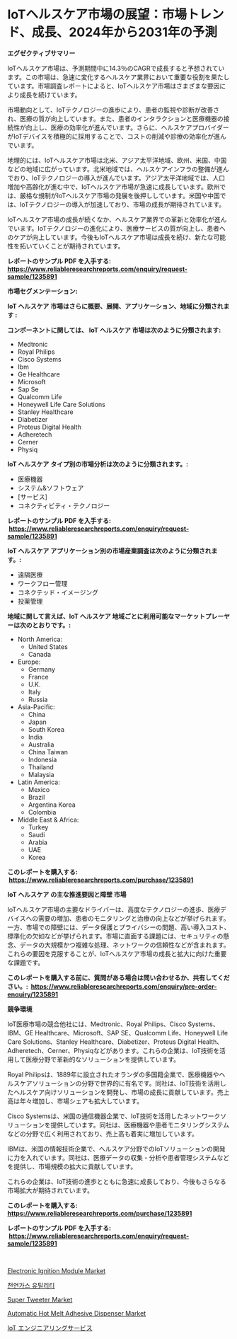 <p><h1>IoTヘルスケア市場の展望：市場トレンド、成長、2024年から2031年の予測</h1></p><p><strong>エグゼクティブサマリー</strong></p>
<p><p>IoTヘルスケア市場は、予測期間中に14.3％のCAGRで成長すると予想されています。この市場は、急速に変化するヘルスケア業界において重要な役割を果たしています。市場調査レポートによると、IoTヘルスケア市場はさまざまな要因により成長を続けています。</p><p>市場動向として、IoTテクノロジーの進歩により、患者の監視や診断が改善され、医療の質が向上しています。また、患者のインタラクションと医療機器の接続性が向上し、医療の効率化が進んでいます。さらに、ヘルスケアプロバイダーがIoTデバイスを積極的に採用することで、コストの削減や診療の効率化が進んでいます。</p><p>地理的には、IoTヘルスケア市場は北米、アジア太平洋地域、欧州、米国、中国などの地域に広がっています。北米地域では、ヘルスケアインフラの整備が進んでおり、IoTテクノロジーの導入が進んでいます。アジア太平洋地域では、人口増加や高齢化が進む中で、IoTヘルスケア市場が急速に成長しています。欧州では、厳格な規制がIoTヘルスケア市場の発展を後押ししています。米国や中国では、IoTテクノロジーの導入が加速しており、市場の成長が期待されています。</p><p>IoTヘルスケア市場の成長が続くなか、ヘルスケア業界での革新と効率化が進んでいます。IoTテクノロジーの進化により、医療サービスの質が向上し、患者へのケアが向上しています。今後もIoTヘルスケア市場は成長を続け、新たな可能性を拓いていくことが期待されています。</p></p>
<p><strong>レポートのサンプル PDF を入手する: <a href="https://www.reliableresearchreports.com/enquiry/request-sample/1235891">https://www.reliableresearchreports.com/enquiry/request-sample/1235891</a></strong></p>
<p><strong>市場セグメンテーション:</strong></p>
<p><strong> IoT ヘルスケア 市場はさらに概要、展開、アプリケーション、地域に分類されます :</strong></p>
<p><strong>コンポーネントに関しては、 IoT ヘルスケア 市場は次のように分類されます: &nbsp;</strong></p>
<p><ul><li>Medtronic</li><li>Royal Philips</li><li>Cisco Systems</li><li>Ibm</li><li>Ge Healthcare</li><li>Microsoft</li><li>Sap Se</li><li>Qualcomm Life</li><li>Honeywell Life Care Solutions</li><li>Stanley Healthcare</li><li>Diabetizer</li><li>Proteus Digital Health</li><li>Adheretech</li><li>Cerner</li><li>Physiq</li></ul></p>
<p><strong> IoT ヘルスケア タイプ別の市場分析は次のように分類されます。:</strong></p>
<p><ul><li>医療機器</li><li>システム&ソフトウェア</li><li>[サービス]</li><li>コネクティビティ・テクノロジー</li></ul></p>
<p><strong>レポートのサンプル PDF を入手する: &nbsp;<a href="https://www.reliableresearchreports.com/enquiry/request-sample/1235891">https://www.reliableresearchreports.com/enquiry/request-sample/1235891</a></strong></p>
<p><strong> IoT ヘルスケア アプリケーション別の市場産業調査は次のように分類されます。:</strong></p>
<p><ul><li>遠隔医療</li><li>ワークフロー管理</li><li>コネクテッド・イメージング</li><li>投薬管理</li></ul></p>
<p><strong>地域に関して言えば、IoT ヘルスケア 地域ごとに利用可能なマーケットプレーヤーは次のとおりです。:</strong></p>
<p><ul>
    <li>
        North America:
        <ul>
            <li>United States</li>
            <li>Canada</li>
        </ul>
    </li>
    <li>
        Europe:
        <ul>
            <li>Germany</li>
            <li>France</li>
            <li>U.K.</li>
            <li>Italy</li>
            <li>Russia</li>
        </ul>
    </li>
    <li>
        Asia-Pacific:
        <ul>
            <li>China</li>
            <li>Japan</li>
            <li>South Korea</li>
            <li>India</li>
            <li>Australia</li>
            <li>China Taiwan</li>
            <li>Indonesia</li>
            <li>Thailand</li>
            <li>Malaysia</li>
        </ul>
    </li>
    <li>
        Latin America:
        <ul>
            <li>Mexico</li>
            <li>Brazil</li>
            <li>Argentina Korea</li>
            <li>Colombia</li>
        </ul>
    </li>
    <li>
        Middle East & Africa:
        <ul>
            <li>Turkey</li>
            <li>Saudi</li>
            <li>Arabia</li>
            <li>UAE</li>
            <li>Korea</li>
        </ul>
    </li>
    </ul></p>
<p><strong>このレポートを購入する: &nbsp;<a href="https://www.reliableresearchreports.com/purchase/1235891">https://www.reliableresearchreports.com/purchase/1235891</a></strong></p>
<p><strong>IoT ヘルスケア の主な推進要因と障壁 市場</strong></p>
<p><p>IoTヘルスケア市場の主要なドライバーは、高度なテクノロジーの進歩、医療デバイスへの需要の増加、患者のモニタリングと治療の向上などが挙げられます。一方、市場での障壁には、データ保護とプライバシーの問題、高い導入コスト、標準化の欠如などが挙げられます。市場に直面する課題には、セキュリティの懸念、データの大規模かつ複雑な処理、ネットワークの信頼性などが含まれます。これらの要因を克服することが、IoTヘルスケア市場の成長と拡大に向けた重要な課題です。</p></p>
<p><strong>このレポートを購入する前に、質問がある場合は問い合わせるか、共有してください。:&nbsp; <a href="https://www.reliableresearchreports.com/enquiry/pre-order-enquiry/1235891">https://www.reliableresearchreports.com/enquiry/pre-order-enquiry/1235891</a></strong></p>
<p><strong>競争環境</strong></p>
<p><p>IoT医療市場の競合他社には、Medtronic、Royal Philips、Cisco Systems、IBM、GE Healthcare、Microsoft、SAP SE、Qualcomm Life、Honeywell Life Care Solutions、Stanley Healthcare、Diabetizer、Proteus Digital Health、Adheretech、Cerner、Physiqなどがあります。これらの企業は、IoT技術を活用して医療分野で革新的なソリューションを提供しています。</p><p>Royal Philipsは、1889年に設立されたオランダの多国籍企業で、医療機器やヘルスケアソリューションの分野で世界的に有名です。同社は、IoT技術を活用したヘルスケア向けソリューションを開発し、市場の成長に貢献しています。売上高は年々増加し、市場シェアも拡大しています。</p><p>Cisco Systemsは、米国の通信機器企業で、IoT技術を活用したネットワークソリューションを提供しています。同社は、医療機器や患者モニタリングシステムなどの分野で広く利用されており、売上高も着実に増加しています。</p><p>IBMは、米国の情報技術企業で、ヘルスケア分野でのIoTソリューションの開発に力を入れています。同社は、医療データの収集・分析や患者管理システムなどを提供し、市場規模の拡大に貢献しています。</p><p>これらの企業は、IoT技術の進歩とともに急速に成長しており、今後もさらなる市場拡大が期待されています。</p></p>
<p><strong>このレポートを購入する: &nbsp; <a href="https://www.reliableresearchreports.com/purchase/1235891">https://www.reliableresearchreports.com/purchase/1235891</a></strong></p>
<p><strong>レポートのサンプル PDF を入手する: &nbsp;<a href="https://www.reliableresearchreports.com/enquiry/request-sample/1235891">https://www.reliableresearchreports.com/enquiry/request-sample/1235891</a></strong><strong></strong></p>
<p>&nbsp;</p>
<p><p><a href="https://github.com/globismark/Market-Research-Report-List-2/blob/main/electronic-ignition-module-market.md">Electronic Ignition Module Market</a></p><p><a href="https://github.com/vsoq0zknh59/Market-Research-Report-List-1/blob/main/9684171186455.md">천연가스 유틸리티</a></p><p><a href="https://issuu.com/reportprime-2/docs/super-tweeter-market-size-2030.pptx">Super Tweeter Market</a></p><p><a href="https://automatic-knee-4c7.notion.site/Automatic-Hot-Melt-Adhesive-Dispenser-Market-Size-Market-Trends-and-Growth-Outlook-forecasted-for--933163fa9c5b4079b44f7a231d0c86f8">Automatic Hot Melt Adhesive Dispenser Market</a></p><p><a href="https://github.com/bevdtkn4419963/Market-Research-Report-List-1/blob/main/4969372186490.md">IoT エンジニアリングサービス</a></p></p>